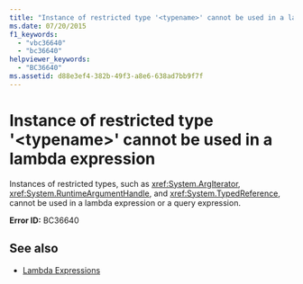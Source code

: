 ```yaml
---
title: "Instance of restricted type '<typename>' cannot be used in a lambda expression"
ms.date: 07/20/2015
f1_keywords: 
  - "vbc36640"
  - "bc36640"
helpviewer_keywords: 
  - "BC36640"
ms.assetid: d88e3ef4-382b-49f3-a8e6-638ad7bb9f7f
---
```

# Instance of restricted type '\<typename>' cannot be used in a lambda expression
Instances of restricted types, such as <xref:System.ArgIterator>, <xref:System.RuntimeArgumentHandle>, and <xref:System.TypedReference>, cannot be used in a lambda expression or a query expression.  
  
 **Error ID:** BC36640  
  
## See also

- [Lambda Expressions](../../visual-basic/programming-guide/language-features/procedures/lambda-expressions.md)

